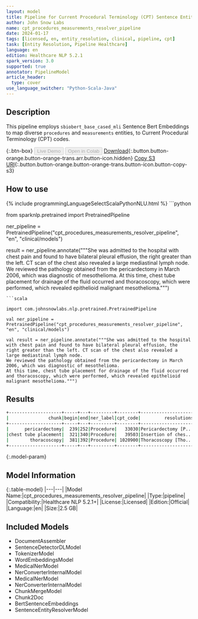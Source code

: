 ```yaml
---
layout: model
title: Pipeline for Current Procedural Terminology (CPT) Sentence Entity Resolver
author: John Snow Labs
name: cpt_procedures_measurements_resolver_pipeline
date: 2024-01-17
tags: [licensed, en, entity_resolution, clinical, pipeline, cpt]
task: [Entity Resolution, Pipeline Healthcare]
language: en
edition: Healthcare NLP 5.2.1
spark_version: 3.0
supported: true
annotator: PipelineModel
article_header:
  type: cover
use_language_switcher: "Python-Scala-Java"
---
```


## Description

This pipeline employs `sbiobert_base_cased_mli` Sentence Bert Embeddings to map diverse `procedures` and `measurements` entities, to Current Procedural Terminology (CPT) codes.

{:.btn-box}
<button class="button button-orange" disabled>Live Demo</button>
<button class="button button-orange" disabled>Open in Colab</button>
[Download](https://s3.amazonaws.com/auxdata.johnsnowlabs.com/clinical/models/cpt_procedures_measurements_resolver_pipeline_en_5.2.1_3.0_1705493213071.zip){:.button.button-orange.button-orange-trans.arr.button-icon.hidden}
[Copy S3 URI](s3://auxdata.johnsnowlabs.com/clinical/models/cpt_procedures_measurements_resolver_pipeline_en_5.2.1_3.0_1705493213071.zip){:.button.button-orange.button-orange-trans.button-icon.button-copy-s3}

## How to use



<div class="tabs-box" markdown="1">
{% include programmingLanguageSelectScalaPythonNLU.html %}
```python

from sparknlp.pretrained import PretrainedPipeline

ner_pipeline = PretrainedPipeline("cpt_procedures_measurements_resolver_pipeline", "en", "clinical/models")

result = ner_pipeline.annotate("""She was admitted to the hospital with chest pain and found to have bilateral pleural effusion, the right greater than the left. CT scan of the chest also revealed a large mediastinal lymph node.
We reviewed the pathology obtained from the pericardectomy in March 2006, which was diagnostic of mesothelioma.
At this time, chest tube placement for drainage of the fluid occurred and thoracoscopy, which were performed, which revealed epithelioid malignant mesothelioma.""")

```
```scala

import com.johnsnowlabs.nlp.pretrained.PretrainedPipeline

val ner_pipeline = PretrainedPipeline("cpt_procedures_measurements_resolver_pipeline", "en", "clinical/models")

val result = ner_pipeline.annotate("""She was admitted to the hospital with chest pain and found to have bilateral pleural effusion, the right greater than the left. CT scan of the chest also revealed a large mediastinal lymph node.
We reviewed the pathology obtained from the pericardectomy in March 2006, which was diagnostic of mesothelioma.
At this time, chest tube placement for drainage of the fluid occurred and thoracoscopy, which were performed, which revealed epithelioid malignant mesothelioma.""")

```
</div>

## Results

```bash
+--------------------+-----+---+---------+--------+--------------------+--------------------+
|               chunk|begin|end|ner_label|cpt_code|         resolutions|         all_k_codes|
+--------------------+-----+---+---------+--------+--------------------+--------------------+
|      pericardectomy|  239|252|Procedure|   33030|Pericardectomy [P...|33030:::33020:::6...|
|chest tube placement|  321|340|Procedure|   39503|Insertion of ches...|39503:::96440:::3...|
|        thoracoscopy|  381|392|Procedure| 1020900|Thoracoscopy [Tho...|1020900:::32654::...|
+--------------------+-----+---+---------+--------+--------------------+--------------------+
```

{:.model-param}
## Model Information

{:.table-model}
|---|---|
|Model Name:|cpt_procedures_measurements_resolver_pipeline|
|Type:|pipeline|
|Compatibility:|Healthcare NLP 5.2.1+|
|License:|Licensed|
|Edition:|Official|
|Language:|en|
|Size:|2.5 GB|

## Included Models

- DocumentAssembler
- SentenceDetectorDLModel
- TokenizerModel
- WordEmbeddingsModel
- MedicalNerModel
- NerConverterInternalModel
- MedicalNerModel
- NerConverterInternalModel
- ChunkMergeModel
- Chunk2Doc
- BertSentenceEmbeddings
- SentenceEntityResolverModel
